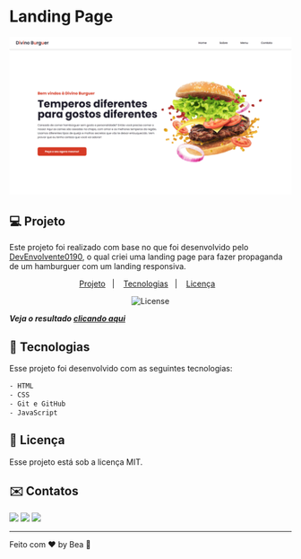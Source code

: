 # Landing Page

![preview](./.github/preview.png)

## 💻 Projeto

Este projeto foi realizado com base no que foi desenvolvido pelo [DevEnvolvente0190](https://github.com/DevEnvolvente0190), o qual criei uma landing page para fazer propaganda de um hamburguer com um landing responsiva. 

<p align="center">
  <a href="#-projeto">Projeto</a>&nbsp;&nbsp;&nbsp;|&nbsp;&nbsp;&nbsp;
  <a href="#-tecnologias">Tecnologias</a>&nbsp;&nbsp;&nbsp;|&nbsp;&nbsp;&nbsp;
  <a href="#memo-licença">Licença</a>&nbsp;&nbsp;&nbsp;
</p>

<p align="center">
  <img alt="License" src="https://img.shields.io/static/v1?label=license&message=MIT&color=49AA26&labelColor=000000">
</p>

_**Veja o resultado [clicando aqui](https://beaasb.github.io/Landing-Page/)**_

## 🚀 Tecnologias 
Esse projeto foi desenvolvido com as seguintes tecnologias:

    - HTML
    - CSS
    - Git e GitHub
    - JavaScript
   
## :memo: Licença

Esse projeto está sob a licença MIT.

## ✉️ Contatos
    
  <a href="https://instagram.com/beaasbb" target="_blank"><img src="https://img.shields.io/badge/-Instagram-%23E4405F?style=for-the-badge&logo=instagram&logoColor=white" target="_blank"></a>
   <a href="https://www.linkedin.com/in/beatriz-bernardes-b87a75185" target="_blank"><img src="https://img.shields.io/badge/-LinkedIn-%230077B5?style=for-the-badge&logo=linkedin&logoColor=white" target="_blank"></a> 
   <a href = "mailto:biiahh.bb@gmail.com"><img src="https://img.shields.io/badge/-Gmail-%23333?style=for-the-badge&logo=gmail&logoColor=white" target="_blank"></a>
    
---

Feito com ♥ by Bea :wave:
